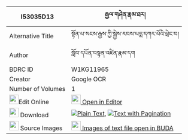 |I53035D13|རྒྱལ་གཤེན་རྣམ་ཐར། 
| --- | --- 
|Alternative Title |སྟོན་པ་སངས་རྒྱས་ཀྱི་སྐྱེས་རབས་པདྨ་དཀར་པོའི་ཕྲེང་བ།
|Author| སློབ་དཔོན་བསྟན་འཛིན་རྣམ་དག
|BDRC ID | W1KG11965
|Creator | Google OCR
|Number of Volumes| 1
|<img width="25" src="https://img.icons8.com/color/25/000000/edit-property.png">Edit Online| [<img width="25" src="https://avatars.githubusercontent.com/u/45091458?s=200&v=4"> Open in Editor](http://editor.openpecha.org/I53035D13)
|<img width="25" src="https://img.icons8.com/fluent/48/000000/download-2.png"/>  Download | [![](https://img.icons8.com/color/20/000000/txt.png)Plain Text](https://github.com/Openpecha/I53035D13/releases/download/v1/gyal_shen_namtar_plain_I53035D13.zip), [![](https://img.icons8.com/color/20/000000/txt.png)Text with Pagination](https://github.com/Openpecha/I53035D13/releases/download/v1/gyal_shen_namtar_pages_I53035D13.zip)
|<img width="25" src="https://img.icons8.com/plasticine/100/000000/pictures-folder.png"/>  Source Images | [<img width="25" src="https://library.bdrc.io/icons/BUDA-small.svg"> Images of text file open in BUDA](https://library.bdrc.io/show/bdr:W1KG11965)